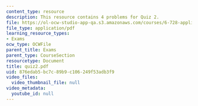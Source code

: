 ```yaml
---
content_type: resource
description: This resource contains 4 problems for Quiz 2.
file: https://ol-ocw-studio-app-qa.s3.amazonaws.com/courses/6-728-applied-quantum-and-statistical-physics-fall-2006/876edab5bc7c89b9c106249f53adb3f9_quiz2.pdf
file_type: application/pdf
learning_resource_types:
- Exams
ocw_type: OCWFile
parent_title: Exams
parent_type: CourseSection
resourcetype: Document
title: quiz2.pdf
uid: 876edab5-bc7c-89b9-c106-249f53adb3f9
video_files:
  video_thumbnail_file: null
video_metadata:
  youtube_id: null
---
```

